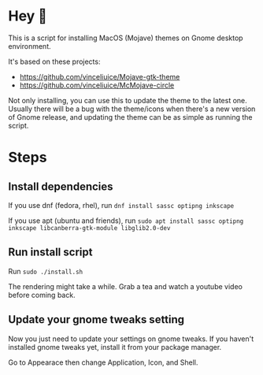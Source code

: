 # Hey 👋
This is a script for installing MacOS (Mojave) themes on Gnome desktop environment.

It's based on these projects:
- https://github.com/vinceliuice/Mojave-gtk-theme
- https://github.com/vinceliuice/McMojave-circle

Not only installing, you can use this to update the theme to the latest one. Usually there will be a bug with the theme/icons when there's a new version of Gnome release, and updating the theme can be as simple as running the script.

# Steps
## Install dependencies
If you use dnf (fedora, rhel), run `dnf install sassc optipng inkscape`

If you use apt (ubuntu and friends), run `sudo apt install sassc optipng inkscape libcanberra-gtk-module libglib2.0-dev`

## Run install script
Run `sudo ./install.sh`

The rendering might take a while. Grab a tea and watch a youtube video before coming back.

## Update your gnome tweaks setting
Now you just need to update your settings on gnome tweaks. If you haven't installed gnome tweaks yet, install it from your package manager.

Go to Appearace then change Application, Icon, and Shell.